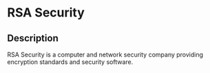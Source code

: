 # RSA Security

## Description

RSA Security is a computer and network security company providing encryption standards and security software.

